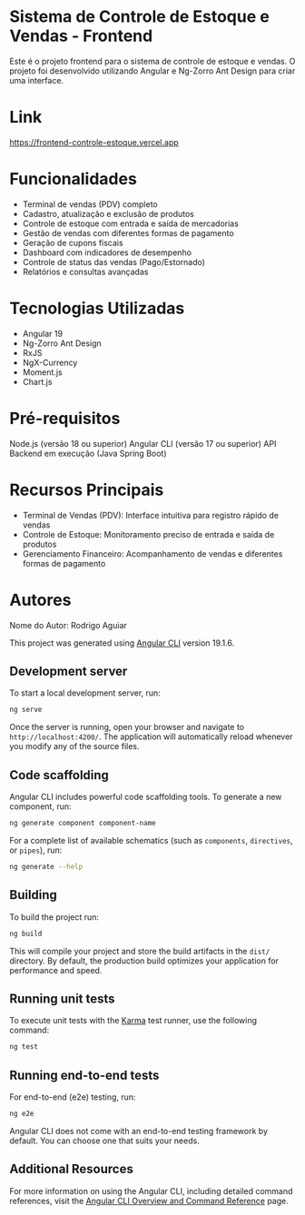 # Sistema de Controle de Estoque e Vendas - Frontend

Este é o projeto frontend para o sistema de controle de estoque e vendas. O projeto foi desenvolvido utilizando Angular e Ng-Zorro Ant Design para criar uma interface.

# Link
https://frontend-controle-estoque.vercel.app

# Funcionalidades
- Terminal de vendas (PDV) completo
- Cadastro, atualização e exclusão de produtos
- Controle de estoque com entrada e saída de mercadorias
- Gestão de vendas com diferentes formas de pagamento
- Geração de cupons fiscais
- Dashboard com indicadores de desempenho
- Controle de status das vendas (Pago/Estornado)
- Relatórios e consultas avançadas
  
# Tecnologias Utilizadas
- Angular 19
- Ng-Zorro Ant Design
- RxJS
- NgX-Currency
- Moment.js
- Chart.js

# Pré-requisitos
Node.js (versão 18 ou superior)
Angular CLI (versão 17 ou superior)
API Backend em execução (Java Spring Boot)

# Recursos Principais
- Terminal de Vendas (PDV): Interface intuitiva para registro rápido de vendas
- Controle de Estoque: Monitoramento preciso de entrada e saída de produtos
- Gerenciamento Financeiro: Acompanhamento de vendas e diferentes formas de pagamento

# Autores
Nome do Autor: Rodrigo Aguiar


This project was generated using [Angular CLI](https://github.com/angular/angular-cli) version 19.1.6.

## Development server

To start a local development server, run:

```bash
ng serve
```

Once the server is running, open your browser and navigate to `http://localhost:4200/`. The application will automatically reload whenever you modify any of the source files.

## Code scaffolding

Angular CLI includes powerful code scaffolding tools. To generate a new component, run:

```bash
ng generate component component-name
```

For a complete list of available schematics (such as `components`, `directives`, or `pipes`), run:

```bash
ng generate --help
```

## Building

To build the project run:

```bash
ng build
```

This will compile your project and store the build artifacts in the `dist/` directory. By default, the production build optimizes your application for performance and speed.

## Running unit tests

To execute unit tests with the [Karma](https://karma-runner.github.io) test runner, use the following command:

```bash
ng test
```

## Running end-to-end tests

For end-to-end (e2e) testing, run:

```bash
ng e2e
```

Angular CLI does not come with an end-to-end testing framework by default. You can choose one that suits your needs.

## Additional Resources

For more information on using the Angular CLI, including detailed command references, visit the [Angular CLI Overview and Command Reference](https://angular.dev/tools/cli) page.
